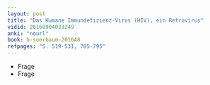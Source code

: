 ```yaml
---
layout: post
title: "Das Humane Immundefizienz-Virus (HIV), ein Retrovirus"
vidid: 20160904033249
anki: "nourl"
book: b-suerbaum-2016A8
refpages: "S. 519-531, 785-795"
---
```

- Frage
- Frage
